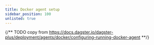 ```yaml
---
title: Docker agent setup
sidebar_position: 100
unlisted: true
---
```


{/** TODO copy from https://docs.dagster.io/dagster-plus/deployment/agents/docker/configuring-running-docker-agent **/}
